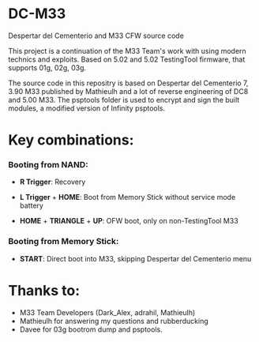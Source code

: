 # DC-M33
Despertar del Cementerio and M33 CFW source code

This project is a continuation of the M33 Team's work with using modern technics and exploits.
Based on 5.02 and 5.02 TestingTool firmware, that supports 01g, 02g, 03g.

The source code in this repositry is based on Despertar del Cementerio 7, 3.90 M33 published by Mathieulh and a lot of reverse engineering of DC8 and 5.00 M33.
The psptools folder is used to encrypt and sign the built modules, a modified version of Infinity psptools.

# **Key combinations**:

###  Booting from **NAND**:

- **R Trigger**: Recovery

- **L Trigger** + **HOME**: Boot from Memory Stick without service mode battery

- **HOME** + **TRIANGLE** + **UP**: OFW boot, only on non-TestingTool M33

### Booting from **Memory Stick**:

- **START**: Direct boot into M33, skipping Despertar del Cementerio menu

# Thanks to:
- M33 Team Developers (Dark_Alex, adrahil, Mathieulh)
- Mathieulh for answering my questions and rubberducking
- Davee for 03g bootrom dump and psptools.
